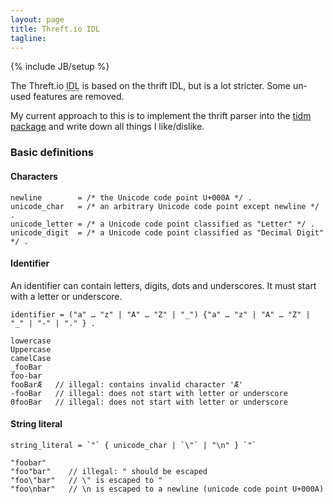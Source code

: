 ```yaml
---
layout: page
title: Threft.io IDL
tagline: 
---
```

{% include JB/setup %}

The Threft.io <abbr title="Interface Definition Language">IDL</abbr> is based on the thrift IDL, but is a lot stricter.
Some un-used features are removed.

My current approach to this is to implement the thrift parser into the [tidm package](https://github.com/threft/threft/tree/master/tidm) and write down all things I like/dislike.

### Basic definitions

#### Characters
```
newline        = /* the Unicode code point U+000A */ .
unicode_char   = /* an arbitrary Unicode code point except newline */ .
unicode_letter = /* a Unicode code point classified as "Letter" */ .
unicode_digit  = /* a Unicode code point classified as "Decimal Digit" */ .
```

#### Identifier
An identifier can contain letters, digits, dots and underscores. It must start with a letter or underscore.
```
identifier = ("a" … "z" | "A" … "Z" | "_") {"a" … "z" | "A" … "Z" | "_" | "-" | "." } .

lowercase
Uppercase
camelCase
_fooBar
foo-bar
fooBarÆ   // illegal: contains invalid character 'Æ'
-fooBar   // illegal: does not start with letter or underscore
0fooBar   // illegal: does not start with letter or underscore
```

#### String literal
```
string_literal = `"` { unicode_char | `\"` | "\n" } `"`

"foobar"
"foo"bar"    // illegal: " should be escaped
"foo\"bar"   // \" is escaped to "
"foo\nbar"   // \n is escaped to a newline (unicode code point U+000A)
```


